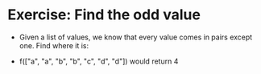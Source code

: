 # Exercise: Find the odd value

* Given a list of values, we know that every value comes in pairs except one. Find where it is:

* f(["a", "a", "b", "b", "c", "d", "d"])  would return 4


